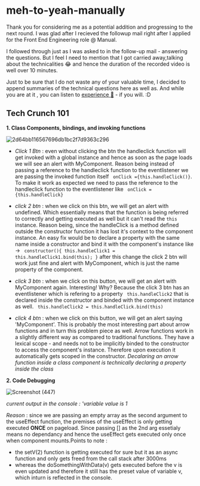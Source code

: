 # meh-to-yeah-manually

Thank you for considering me as a potential addition and progressing to the next round. I was glad after I recieved the followup mail right after I applied for the Front End Engineering role @ Manual.

I followed through just as I was asked to in the follow-up mail - answering the questions. But I feel I need to mention that I got carried away,talking about the technicalities 😂 and hence the duration of the recorded video is well over 10 minutes.

Just to be sure that I do not waste any of your valuable time, I decided to append summaries of the technical questions here as well as. 
And while you are at it , you can listen to [experience 🎵](https://www.youtube.com/watch?v=_VONMkKkdf4) - if you will. :D

## Tech Crunch 101

**1. Class Components, bindings, and invoking functions**

![2d64bb116567696db1bc2f7d9363c296](https://user-images.githubusercontent.com/74761990/137496032-2057e2c0-49a3-40c1-a156-99ddbc56515f.png)
- *Click 1 Btn* : even without clicking the btn the handleclick function will get invoked with a global instance and hence as soon as the page loads we will see an alert with MyComponent. Reason being instead of passing a reference to the handleclick function to the eventlistener we are passing the invoked function itself ``` onClick ={this.handleClick()}```. To make it work as expected we need to pass the reference to the handleclick function to the eventlistener like ``` onClick = {this.handleClick}```

- *click 2 btn* : when we click on this btn, we will get an alert with undefined. Which essentially means that the function is being referred to correctly and getting executed as well but it can't read the ```this ``` instance. Reason being, since the handleClick is a method defined outside the constructor function it has lost it's context to the component instance. An easy fix would be to declare a property with the same name inside a constructor and bind it with the component's instance like -> ``` constructor(){
 this.handleClick1 = this.handleClick1.bind(this);
}``` 
after this change the click 2 btn will work just fine and alert with MyComponent, which is just the name property of the component.

- *click 3 btn* : when we click on this button, we will get an alert with MyComponent again. Interesting! Why? Because the click 3 btn has an eventlistener which is refering to a property ``` this.handleClick2``` that is declared inside the constructor and binded with the component instance as well. ``` this.handleClick2 = this.handleClick.bind(this)```

- *click 4 btn* : when we click on this button, we will get an alert saying 'MyComponent'. This is probably the most interesting part about arrow functions and in turn this problem piece as well. Arrow functions work in a slightly different way as compared to traditional functions.
They have a lexical scope - and needs not to be implicitly binded to the constructor to access the component's instance. Therefore upon execution it automatically gets scoped in the constructor. *Decalaring an arrow function inside a class component is technically declaring a property inside the class*

**2. Code Debugging**

![Screenshot (447)](https://user-images.githubusercontent.com/74761990/137500280-dd545d52-6970-4a8e-badd-34e2476e772d.png)

*current output in the console : 'variable value is 1*

*Reason* : since we are passing an empty array as the second argument to the useEffect function, the premises of the useEffect is only getting executed **ONCE** on pageload. Since passing [] as the 2nd arg essetialy means no dependancy and hence the useEffect gets executed only once when component mounts.Points to note :
- the setV(2) function is getting executed for sure but it as an async function and only gets freed from the call stack after 3000ms
- whereas the doSomethingWithData(v) gets executed before the v is even updated and therefore it still has the preset value of variable v, which inturn is reflected in the console.



